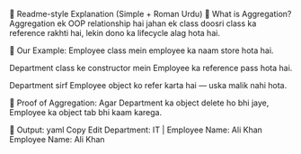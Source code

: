 📘 Readme-style Explanation (Simple + Roman Urdu)
🧱 What is Aggregation?
Aggregation ek OOP relationship hai jahan ek class doosri class ka reference rakhti hai, lekin dono ka lifecycle alag hota hai.

🏢 Our Example:
Employee class mein employee ka naam store hota hai.

Department class ke constructor mein Employee ka reference pass hota hai.

Department sirf Employee object ko refer karta hai — uska malik nahi hota.

🔄 Proof of Aggregation:
Agar Department ka object delete ho bhi jaye, Employee ka object tab bhi kaam karega.

🧪 Output:
yaml
Copy
Edit
Department: IT | Employee Name: Ali Khan
Employee Name: Ali Khan
